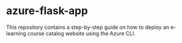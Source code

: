 # azure-flask-app
This repository contains a step-by-step guide on how to deploy an e-learning course catalog website using the Azure CLI. 
